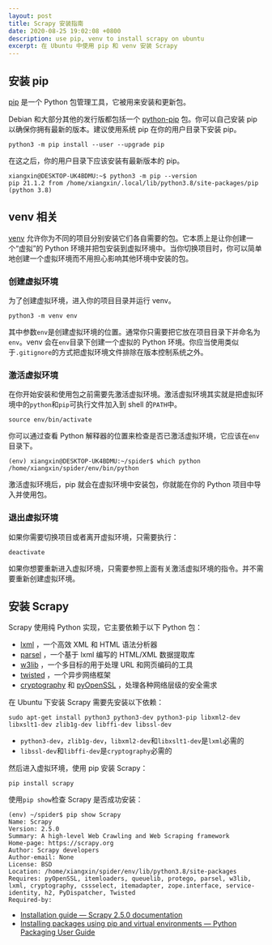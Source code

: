 ```yaml
---
layout: post
title: Scrapy 安装指南
date: 2020-08-25 19:02:08 +0800
description: use pip, venv to install scrapy on ubuntu
excerpt: 在 Ubuntu 中使用 pip 和 venv 安装 Scrapy
---
```


## 安装 pip

[pip](https://pypi.org/project/pip/) 是一个 Python 包管理工具，它被用来安装和更新包。

Debian 和大部分其他的发行版都包括一个 [python-pip](https://packages.debian.org/stable/python-pip) 包。你可以自己安装 pip 以确保你拥有最新的版本。建议使用系统 pip 在你的用户目录下安装 pip。

`python3 -m pip install --user --upgrade pip`

在这之后，你的用户目录下应该安装有最新版本的 pip。

```
xiangxin@DESKTOP-UK4BDMU:~$ python3 -m pip --version
pip 21.1.2 from /home/xiangxin/.local/lib/python3.8/site-packages/pip (python 3.8)
```

## venv 相关

[venv](https://docs.python.org/3/library/venv.html) 允许你为不同的项目分别安装它们各自需要的包。它本质上是让你创建一个“虚拟”的 Python 环境并把包安装到虚拟环境中。当你切换项目时，你可以简单地创建一个虚拟环境而不用担心影响其他环境中安装的包。

### 创建虚拟环境

为了创建虚拟环境，进入你的项目目录并运行 venv。

`python3 -m venv env`

其中参数`env`是创建虚拟环境的位置。通常你只需要把它放在项目目录下并命名为`env`。venv 会在`env`目录下创建一个虚拟的 Python 环境。你应当使用类似于`.gitignore`的方式把虚拟环境文件排除在版本控制系统之外。

### 激活虚拟环境

在你开始安装和使用包之前需要先激活虚拟环境。激活虚拟环境其实就是把虚拟环境中的`python`和`pip`可执行文件加入到 shell 的`PATH`中。

`source env/bin/activate`

你可以通过查看 Python 解释器的位置来检查是否已激活虚拟环境，它应该在`env`目录下。

```
(env) xiangxin@DESKTOP-UK4BDMU:~/spider$ which python
/home/xiangxin/spider/env/bin/python
```

激活虚拟环境后，pip 就会在虚拟环境中安装包，你就能在你的 Python 项目中导入并使用包。

### 退出虚拟环境

如果你需要切换项目或者离开虚拟环境，只需要执行：

`deactivate`

如果你想要重新进入虚拟环境，只需要参照上面有关激活虚拟环境的指令。并不需要重新创建虚拟环境。

## 安装 Scrapy

Scrapy 使用纯 Python 实现，它主要依赖于以下 Python 包：

- [lxml](https://lxml.de/index.html) ，一个高效 XML 和 HTML 语法分析器
- [parsel](https://pypi.org/project/parsel/) ，一个基于 lxml 编写的 HTML/XML 数据提取库
- [w3lib](https://pypi.org/project/w3lib/) ，一个多目标的用于处理 URL 和网页编码的工具
- [twisted](https://twistedmatrix.com/trac/) ，一个异步网络框架
- [cryptography](https://cryptography.io/en/latest/) 和 [pyOpenSSL](https://pypi.org/project/pyOpenSSL/) ，处理各种网络层级的安全需求

在 Ubuntu 下安装 Scrapy 需要先安装以下依赖：

`sudo apt-get install python3 python3-dev python3-pip libxml2-dev libxslt1-dev zlib1g-dev libffi-dev libssl-dev`

- `python3-dev`，`zlib1g-dev`，`libxml2-dev`和`libxslt1-dev`是`lxml`必需的
- `libssl-dev`和`libffi-dev`是`cryptography`必需的

然后进入虚拟环境，使用 pip 安装 Scrapy：

`pip install scrapy`

使用`pip show`检查 Scrapy 是否成功安装：

```
(env) ~/spider$ pip show Scrapy
Name: Scrapy
Version: 2.5.0
Summary: A high-level Web Crawling and Web Scraping framework
Home-page: https://scrapy.org
Author: Scrapy developers
Author-email: None
License: BSD
Location: /home/xiangxin/spider/env/lib/python3.8/site-packages
Requires: pyOpenSSL, itemloaders, queuelib, protego, parsel, w3lib, lxml, cryptography, cssselect, itemadapter, zope.interface, service-identity, h2, PyDispatcher, Twisted
Required-by:
```

- [Installation guide — Scrapy 2.5.0 documentation](https://docs.scrapy.org/en/latest/intro/install.html#intro-install)
- [Installing packages using pip and virtual environments — Python Packaging User Guide](https://packaging.python.org/guides/installing-using-pip-and-virtual-environments/)